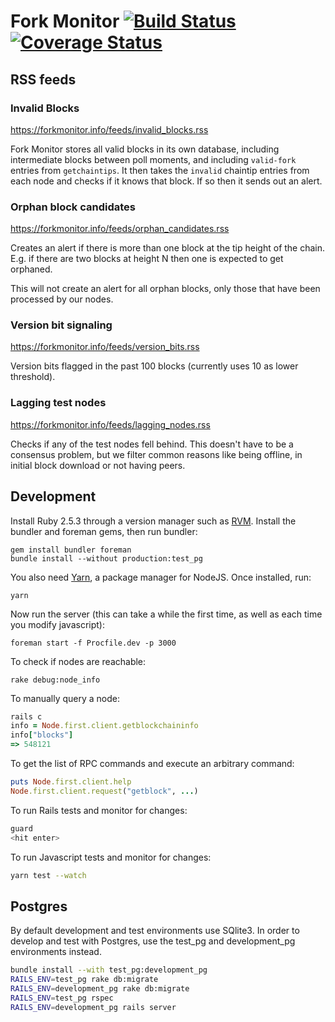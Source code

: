 # Fork Monitor [![Build Status](https://travis-ci.org/BitMEXResearch/forkmonitor.svg?branch=master)](https://travis-ci.org/BitMEXResearch/forkmonitor) [![Coverage Status](https://coveralls.io/repos/github/BitMEXResearch/forkmonitor/badge.svg?branch=master)](https://coveralls.io/github/BitMEXResearch/forkmonitor?branch=master)

## RSS feeds

### Invalid Blocks

https://forkmonitor.info/feeds/invalid_blocks.rss

Fork Monitor stores all valid blocks in its own database, including intermediate blocks between poll moments, and including `valid-fork` entries from `getchaintips`. It then takes the `invalid` chaintip entries from each node and checks if it knows that block. If so then it sends out an alert.

### Orphan block candidates

https://forkmonitor.info/feeds/orphan_candidates.rss

Creates an alert if there is more than one block at the tip height of the chain.
E.g. if there are two blocks at height N then one is expected to get orphaned.

This will not create an alert for all orphan blocks, only those that have been
processed by our nodes.

### Version bit signaling

https://forkmonitor.info/feeds/version_bits.rss

Version bits flagged in the past 100 blocks (currently uses 10 as lower threshold).

### Lagging test nodes

https://forkmonitor.info/feeds/lagging_nodes.rss

Checks if any of the test nodes fell behind. This doesn't have to be a consensus problem, but we filter common reasons like being offline, in initial block download or not having peers.

## Development

Install Ruby 2.5.3 through a version manager such as [RVM](https://rvm.io). Install
the bundler and foreman gems, then run bundler:

```
gem install bundler foreman
bundle install --without production:test_pg
```

You also need [Yarn](https://yarnpkg.com/lang/en/docs/install/#mac-stable), a package
manager for NodeJS. Once installed, run:

```
yarn
```

Now run the server (this can take a while the first time, as well as each time you modify javascript):

```
foreman start -f Procfile.dev -p 3000
```

To check if nodes are reachable:

```
rake debug:node_info
```

To manually query a node:

```rb
rails c
info = Node.first.client.getblockchaininfo
info["blocks"]
=> 548121
```

To get the list of RPC commands and execute an arbitrary command:

```rb
puts Node.first.client.help
Node.first.client.request("getblock", ...)
```

To run Rails tests and monitor for changes:

```sh
guard
<hit enter>
```

To run Javascript tests and monitor for changes:

```sh
yarn test --watch
```

## Postgres

By default development and test environments use SQlite3. In order to develop and
test with Postgres, use the test_pg and development_pg environments instead.

```sh
bundle install --with test_pg:development_pg
RAILS_ENV=test_pg rake db:migrate
RAILS_ENV=development_pg rake db:migrate
RAILS_ENV=test_pg rspec
RAILS_ENV=development_pg rails server
```

